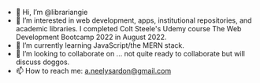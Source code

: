 - 👋 Hi, I’m @librariangie
- 👀 I’m interested in web development, apps, institutional repositories, and academic libraries. I completed Colt Steele's Udemy course The Web Development Bootcamp 2022 in August 2022.
- 🌱 I’m currently learning JavaScript/the MERN stack.
- 💞️ I’m looking to collaborate on ... not quite ready to collaborate but will discuss doggos.
- 📫 How to reach me: a.neelysardon@gmail.com

<!---
librariangie/librariangie is a ✨ special ✨ repository because its `README.md` (this file) appears on your GitHub profile.
You can click the Preview link to take a look at your changes.
--->
